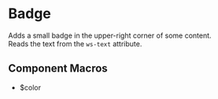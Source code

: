 # Badge
Adds a small badge in the upper-right corner of some content.<br />
Reads the text from the `ws-text` attribute.

## Component Macros
- $color

[component.md : ../examples/badge.html :]: #
